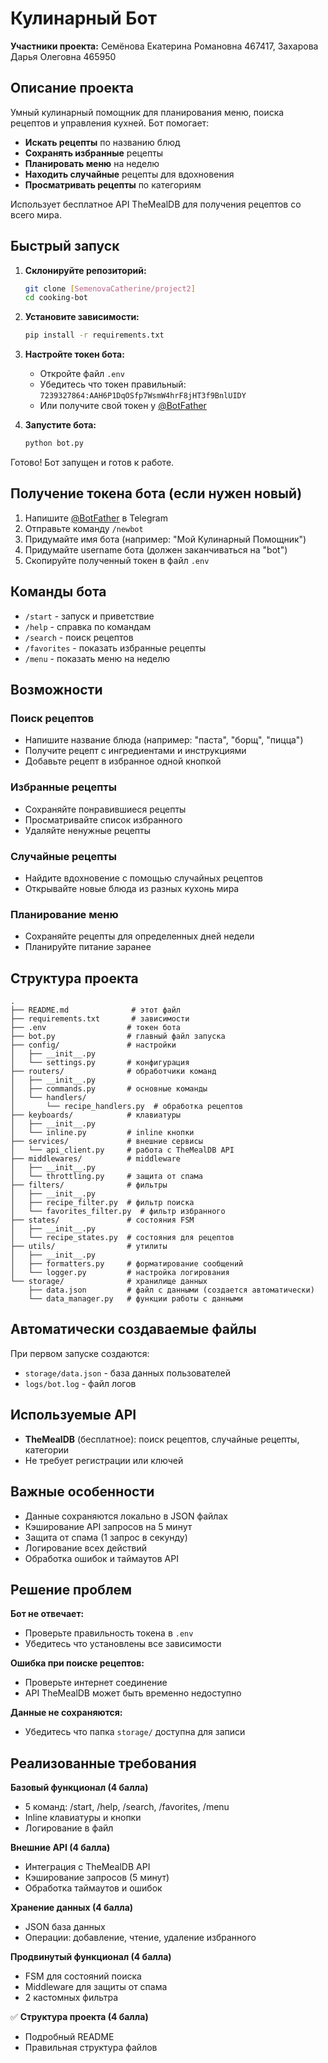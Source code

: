 # Кулинарный Бот

**Участники проекта:** Семёнова Екатерина Романовна 467417, Захарова Дарья Олеговна 465950

## Описание проекта

Умный кулинарный помощник для планирования меню, поиска рецептов и управления кухней. Бот помогает:

- **Искать рецепты** по названию блюд
- **Сохранять избранные** рецепты
- **Планировать меню** на неделю
- **Находить случайные** рецепты для вдохновения
- **Просматривать рецепты** по категориям

Использует бесплатное API TheMealDB для получения рецептов со всего мира.

## Быстрый запуск

1. **Склонируйте репозиторий:**
   ```bash
   git clone [SemenovaCatherine/project2]
   cd cooking-bot
   ```

2. **Установите зависимости:**
   ```bash
   pip install -r requirements.txt
   ```

3. **Настройте токен бота:**
   - Откройте файл `.env`
   - Убедитесь что токен правильный: `7239327864:AAH6P1DqOSfp7WsmW4hrF8jHT3f9BnlUIDY`
   - Или получите свой токен у [@BotFather](https://t.me/BotFather)

4. **Запустите бота:**
   ```bash
   python bot.py
   ```

Готово! Бот запущен и готов к работе.

## Получение токена бота (если нужен новый)

1. Напишите [@BotFather](https://t.me/BotFather) в Telegram
2. Отправьте команду `/newbot`
3. Придумайте имя бота (например: "Мой Кулинарный Помощник")
4. Придумайте username бота (должен заканчиваться на "bot")
5. Скопируйте полученный токен в файл `.env`

## Команды бота

- `/start` - запуск и приветствие
- `/help` - справка по командам
- `/search` - поиск рецептов
- `/favorites` - показать избранные рецепты
- `/menu` - показать меню на неделю

## Возможности

### Поиск рецептов
- Напишите название блюда (например: "паста", "борщ", "пицца")
- Получите рецепт с ингредиентами и инструкциями
- Добавьте рецепт в избранное одной кнопкой

### Избранные рецепты
- Сохраняйте понравившиеся рецепты
- Просматривайте список избранного
- Удаляйте ненужные рецепты

### Случайные рецепты
- Найдите вдохновение с помощью случайных рецептов
- Открывайте новые блюда из разных кухонь мира

### Планирование меню
- Сохраняйте рецепты для определенных дней недели
- Планируйте питание заранее

## Структура проекта

```
.
├── README.md              # этот файл
├── requirements.txt       # зависимости
├── .env                  # токен бота
├── bot.py                # главный файл запуска
├── config/               # настройки
│   ├── __init__.py
│   └── settings.py       # конфигурация
├── routers/              # обработчики команд
│   ├── __init__.py
│   ├── commands.py       # основные команды
│   └── handlers/
│       └── recipe_handlers.py  # обработка рецептов
├── keyboards/            # клавиатуры
│   ├── __init__.py
│   └── inline.py         # inline кнопки
├── services/             # внешние сервисы
│   └── api_client.py     # работа с TheMealDB API
├── middlewares/          # middleware
│   ├── __init__.py
│   └── throttling.py     # защита от спама
├── filters/              # фильтры
│   ├── __init__.py
│   ├── recipe_filter.py  # фильтр поиска
│   └── favorites_filter.py  # фильтр избранного
├── states/               # состояния FSM
│   ├── __init__.py
│   └── recipe_states.py  # состояния для рецептов
├── utils/                # утилиты
│   ├── __init__.py
│   ├── formatters.py     # форматирование сообщений
│   └── logger.py         # настройка логирования
└── storage/              # хранилище данных
    ├── data.json         # файл с данными (создается автоматически)
    └── data_manager.py   # функции работы с данными
```

## Автоматически создаваемые файлы

При первом запуске создаются:
- `storage/data.json` - база данных пользователей
- `logs/bot.log` - файл логов

## Используемые API

- **TheMealDB** (бесплатное): поиск рецептов, случайные рецепты, категории
- Не требует регистрации или ключей

## Важные особенности

- Данные сохраняются локально в JSON файлах
- Кэширование API запросов на 5 минут
- Защита от спама (1 запрос в секунду)
- Логирование всех действий
- Обработка ошибок и таймаутов API

## Решение проблем

**Бот не отвечает:**
- Проверьте правильность токена в `.env`
- Убедитесь что установлены все зависимости

**Ошибка при поиске рецептов:**
- Проверьте интернет соединение
- API TheMealDB может быть временно недоступно

**Данные не сохраняются:**
- Убедитесь что папка `storage/` доступна для записи

## Реализованные требования

**Базовый функционал (4 балла)**
- 5 команд: /start, /help, /search, /favorites, /menu
- Inline клавиатуры и кнопки
- Логирование в файл

**Внешние API (4 балла)**
- Интеграция с TheMealDB API
- Кэширование запросов (5 минут)
- Обработка таймаутов и ошибок

**Хранение данных (4 балла)**
- JSON база данных
- Операции: добавление, чтение, удаление избранного

**Продвинутый функционал (4 балла)**
- FSM для состояний поиска
- Middleware для защиты от спама
- 2 кастомных фильтра

✅ **Структура проекта (4 балла)**
- Подробный README
- Правильная структура файлов
